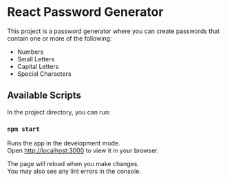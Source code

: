 # React Password Generator

This project is a password generator where you can create passwords that contain one or more of the following:
- Numbers
- Small Letters
- Capital Letters
- Special Characters


## Available Scripts

In the project directory, you can run:

### `npm start`

Runs the app in the development mode.\
Open [http://localhost:3000](http://localhost:3000) to view it in your browser.

The page will reload when you make changes.\
You may also see any lint errors in the console.
